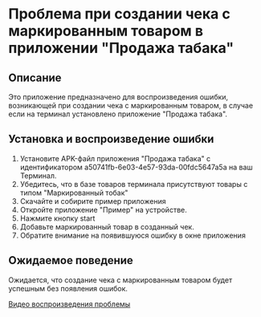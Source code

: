 # Проблема при создании чека с маркированным товаром в приложении "Продажа табака"

## Описание
Это приложение предназначено для воспроизведения ошибки, возникающей при создании чека с маркированным товаром, в случае если на терминал установлено приложение "Продажа табака".

## Установка и воспроизведение ошибки
1. Установите APK-файл приложения "Продажа табака" с идентификатором a50741fb-6e03-4e57-93da-00fdc5647a5a на ваш Терминал.
2. Убедитесь, что в базе товаров терминала присутствуют товары с типом "Маркированный тобак"
3. Скачайте и собирите пример приложения
4. Откройте приложение "Пример" на устройстве.
5. Нажмите кнопку start
6. Добавьте маркированный товар в созданный чек.
7. Обратите внимание на появившуюся ошибку в окне приложения

## Ожидаемое поведение
Ожидается, что создание чека с маркированным товаром будет успешным без появления ошибок.

[Видео воспроизведения проблемы](./video/issue_demo.mp4)



